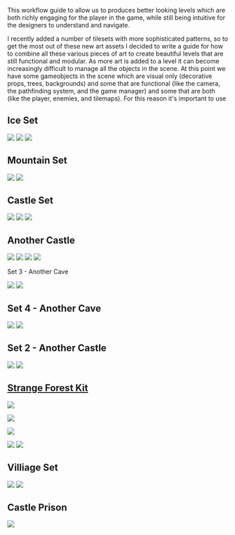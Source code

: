 This workflow guide to allow us to produces better looking levels which are both richly engaging for the player in the game, while still being intuitive for the designers to understand and navigate.  

I recently added a number of tilesets with more sophisticated patterns, so to get the most out of these new art assets I decided to write a guide for how to combine all these various pieces of art to create beautiful levels that are still functional and modular.  As more art is added to a level it can become increasingly difficult to manage all the objects in the scene. At this point we have some gameobjects in the scene which are visual only (decorative props, trees, backgrounds) and some that are functional (like the camera, the pathfinding system, and the game manager) and some that are both (like the player, enemies, and tilemaps).   For this reason it's important to use 


Ice Set
-------
![][i1]
![][i2]
![][i3]

[i1]:https://img.itch.zone/aW1hZ2UvNDcwNTAwLzI0MDgxOTIucG5n/original/XBHLy3.png
[i2]:https://img.itch.zone/aW1hZ2UvNDcwNTAwLzI0MDgxOTMucG5n/original/kZyCbs.png
[i3]:https://img.itch.zone/aW1hZ2UvNDcwNTAwLzI0MDgxOTQucG5n/original/d%2Bdalz.png
Mountain Set
-------
![][m1]
![][m2]

[m1]:https://img.itch.zone/aW1hZ2UvNTYzMDQ3LzI5NTUyNTEucG5n/original/saqIsz.png
[m2]:https://img.itch.zone/aW1hZ2UvNTYzMDQ3LzI5NTUyNTIucG5n/original/sHFE50.png

Castle Set
------
![][c1]
![][c2]
![][c3]


[c1]:https://img.itch.zone/aW1hZ2UvNTA1NjI0LzI2MjA1NTgucG5n/original/oJ%2FqHy.png
[c2]:https://img.itch.zone/aW1hZ2UvNTA1NjI0LzI2MjA1NTYucG5n/original/kFVv%2FL.png
[c3]:https://img.itch.zone/aW1hZ2UvNTA1NjI0LzI2MjA1NTQucG5n/original/Zjq24W.png

Another Castle
-------
![][ca1]
![][ca2]
![][ca3]
![][ca4]

[ca1]:https://img.itch.zone/aW1hZ2UvMTIwNzA4OC83MDQzNTUwLnBuZw==/original/eAyVDx.png
[ca2]:https://img.itch.zone/aW1hZ2UvMTIwNzA4OC83MDQzNTUxLnBuZw==/original/X2%2BGDF.png
[ca3]:https://img.itch.zone/aW1hZ2UvMTIwNzA4OC83MDQzNTQ5LnBuZw==/original/nogO%2Fb.png
[ca4]:https://img.itch.zone/aW1hZ2UvMTIwNzA4OC83MDQzNTUyLnBuZw==/original/z4Otzd.png

Set 3 - Another Cave

![][cav1]
![][cav2]

[cav1]:https://img.itch.zone/aW1hZ2UvMTIzMzQ4Ni83MTkyMDkzLnBuZw==/original/jiEyQ2.png
[cav2]:https://img.itch.zone/aW1hZ2UvMTIzMzQ4Ni83MTkyMDk1LnBuZw==/original/wJEfRH.png

Set 4 - Another Cave
-----
![][c4]
![][c5]


[c4]:https://img.itch.zone/aW1hZ2UvMTI1Nzg2Ny83MzMwMDYxLnBuZw==/original/wxdkjZ.png
[c5]:https://img.itch.zone/aW1hZ2UvMTI1Nzg2Ny83MzMwMDYyLnBuZw==/original/YUwoHu.png

Set 2 - Another Castle
-----
![][set1]
![][set2]


[set1]:https://img.itch.zone/aW1hZ2UvMTIwMDA4OC83MDAwNzAwLnBuZw==/original/IjYTCR.png
[set2]:https://img.itch.zone/aW1hZ2UvMTIwMDA4OC83MDAwNzAyLnBuZw==/original/2j1%2F9J.png

[Strange Forest Kit][1]
 -------
 
![][2]

![][3]

![][4]

[1]:https://szadiart.itch.io/pixel-fantasy-deep-forest
[2]:https://img.itch.zone/aW1hZ2UvNDQ2ODgxLzIyNTY4NDEucG5n/original/NAgbJo.png
[3]:https://img.itch.zone/aW1hZ2UvNDQ2ODgxLzIyNTY4NDAucG5n/original/GyfEEx.png
[4]:https://img.itch.zone/aW1hZ2UvNDQ2ODgxLzIyNTY4MzgucG5n/original/3ky2NZ.png

![][s1]
![][s2]

[s1]:https://img.itch.zone/aW1hZ2UvNDczODI1LzI0MzA4MzYucG5n/original/ib5wSf.png
[s2]:https://img.itch.zone/aW1hZ2UvNDczODI1LzI0MzA4MzcucG5n/original/PVih3t.png

Villiage Set
------
![][v1]
![][v2]

[v1]:https://img.itch.zone/aW1hZ2UvMTIwMjE0OS83MDEzMzg3LnBuZw==/original/%2B1wo2p.png
[v2]:https://img.itch.zone/aW1hZ2UvMTIwMjE0OS83MDEzMzg4LnBuZw==/original/vHny8a.png




Castle Prison
------
![][cp1]


[cp1]:https://img.itch.zone/aW1hZ2UvNDc1OTY2LzI0NDQ3MDAucG5n/original/aICcta.png
[cp2]:https://img.itch.zone/aW1hZ2UvNDc1OTY2LzI0NDQ3MDIucG5n/original/kaNvMo.png
[cp3]:https://img.itch.zone/aW1hZ2UvNDc1OTY2LzI0NDQ3MDMucG5n/original/ikJQ7I.png
